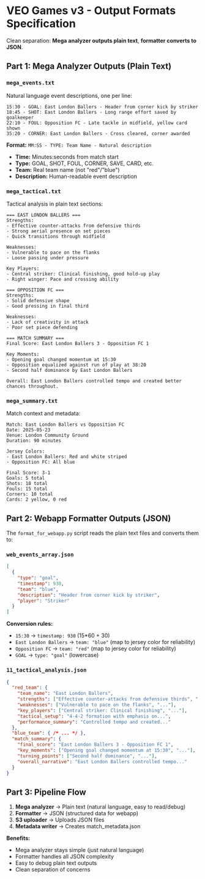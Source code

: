 # VEO Games v3 - Output Formats Specification

Clean separation: **Mega analyzer outputs plain text**, **formatter converts to JSON**.

## Part 1: Mega Analyzer Outputs (Plain Text)

### `mega_events.txt`
Natural language event descriptions, one per line:
```
15:30 - GOAL: East London Ballers - Header from corner kick by striker
18:45 - SHOT: East London Ballers - Long range effort saved by goalkeeper  
22:10 - FOUL: Opposition FC - Late tackle in midfield, yellow card shown
35:20 - CORNER: East London Ballers - Cross cleared, corner awarded
```

**Format:** `MM:SS - TYPE: Team Name - Natural description`
- **Time:** Minutes:seconds from match start
- **Type:** GOAL, SHOT, FOUL, CORNER, SAVE, CARD, etc.
- **Team:** Real team name (not "red"/"blue")
- **Description:** Human-readable event description

### `mega_tactical.txt`
Tactical analysis in plain text sections:
```
=== EAST LONDON BALLERS ===
Strengths:
- Effective counter-attacks from defensive thirds
- Strong aerial presence on set pieces
- Quick transitions through midfield

Weaknesses:  
- Vulnerable to pace on the flanks
- Loose passing under pressure

Key Players:
- Central striker: Clinical finishing, good hold-up play
- Right winger: Pace and crossing ability

=== OPPOSITION FC ===
Strengths:
- Solid defensive shape
- Good pressing in final third

Weaknesses:
- Lack of creativity in attack
- Poor set piece defending

=== MATCH SUMMARY ===
Final Score: East London Ballers 3 - Opposition FC 1

Key Moments:
- Opening goal changed momentum at 15:30
- Opposition equalized against run of play at 38:20
- Second half dominance by East London Ballers

Overall: East London Ballers controlled tempo and created better chances throughout.
```

### `mega_summary.txt`
Match context and metadata:
```
Match: East London Ballers vs Opposition FC
Date: 2025-05-23
Venue: London Community Ground
Duration: 90 minutes

Jersey Colors:
- East London Ballers: Red and white striped
- Opposition FC: All blue

Final Score: 3-1
Goals: 5 total
Shots: 18 total  
Fouls: 15 total
Corners: 10 total
Cards: 2 yellow, 0 red
```

## Part 2: Webapp Formatter Outputs (JSON)

The `format_for_webapp.py` script reads the plain text files and converts them to:

### `web_events_array.json` 
```json
[
  {
    "type": "goal",
    "timestamp": 930,
    "team": "blue", 
    "description": "Header from corner kick by striker",
    "player": "Striker"
  }
]
```

**Conversion rules:**
- `15:30` → `timestamp: 930` (15*60 + 30)
- `East London Ballers` → `team: "blue"` (map to jersey color for reliability)
- `Opposition FC` → `team: "red"` (map to jersey color for reliability)
- `GOAL` → `type: "goal"` (lowercase)

### `11_tactical_analysis.json`
```json
{
  "red_team": {
    "team_name": "East London Ballers",
    "strengths": ["Effective counter-attacks from defensive thirds", "..."],
    "weaknesses": ["Vulnerable to pace on the flanks", "..."],
    "key_players": ["Central striker: Clinical finishing", "..."],
    "tactical_setup": "4-4-2 formation with emphasis on...",
    "performance_summary": "Controlled tempo and created..."
  },
  "blue_team": { /* ... */ },
  "match_summary": {
    "final_score": "East London Ballers 3 - Opposition FC 1",
    "key_moments": ["Opening goal changed momentum at 15:30", "..."],
    "turning_points": ["Second half dominance", "..."],
    "overall_narrative": "East London Ballers controlled tempo..."
  }
}
```

## Part 3: Pipeline Flow

1. **Mega analyzer** → Plain text (natural language, easy to read/debug)
2. **Formatter** → JSON (structured data for webapp)
3. **S3 uploader** → Uploads JSON files  
4. **Metadata writer** → Creates match_metadata.json

**Benefits:**
- Mega analyzer stays simple (just natural language)
- Formatter handles all JSON complexity
- Easy to debug plain text outputs
- Clean separation of concerns